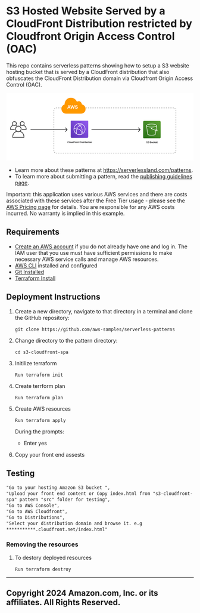 # S3 Hosted Website Served by a CloudFront Distribution restricted by Cloudfront Origin Access Control (OAC)

This repo contains serverless patterns showing how to setup a S3 website hosting bucket that is served by a CloudFront distribution that also obfuscates the CloudFront Distribution domain via Cloudfront Origin Access Control (OAC).

![Demo Project Solution Architecture Diagram](diagram.PNG)

- Learn more about these patterns at https://serverlessland.com/patterns.
- To learn more about submitting a pattern, read the [publishing guidelines page](https://github.com/aws-samples/serverless-patterns/blob/main/PUBLISHING.md).

Important: this application uses various AWS services and there are costs associated with these services after the Free Tier usage - please see the [AWS Pricing page](https://aws.amazon.com/pricing/) for details. You are responsible for any AWS costs incurred. No warranty is implied in this example.

## Requirements

* [Create an AWS account](https://portal.aws.amazon.com/gp/aws/developer/registration/index.html) if you do not already have one and log in. The IAM user that you use must have sufficient permissions to make necessary AWS service calls and manage AWS resources.
* [AWS CLI](https://docs.aws.amazon.com/cli/latest/userguide/install-cliv2.html) installed and configured
* [Git Installed](https://git-scm.com/book/en/v2/Getting-Started-Installing-Git)
* [Terraform Install](https://www.terraform.io/)

## Deployment Instructions
1. Create a new directory, navigate to that directory in a terminal and clone the GitHub repository:
    ``` 
    git clone https://github.com/aws-samples/serverless-patterns
    ```
2. Change directory to the pattern directory:
    ```
    cd s3-cloudfront-spa
    ```
3. Initilize terraform
    ```
    Run terraform init
    ```
4. Create terrform plan
    ```
    Run terraform plan
    ```
5. Create AWS resources
    ```
    Run terraform apply
    ```
    During the prompts:
    * Enter yes
    
6. Copy your front end assests

## Testing
    "Go to your hosting Amazon S3 bucket ",
    "Upload your front end content or Copy index.html from "s3-cloudfront-spa" pattern "src" folder for testing",
    "Go to AWS Console",
    "Go to AWS Cloudfront",
    "Go to Distributions",
    "Select your distribution domain and browse it. e.g ***********.cloudfront.net/index.html"
    
### Removing the resources

1. To destory deployed resources
    ```
    Run terraform destroy
    ```

----
Copyright 2024 Amazon.com, Inc. or its affiliates. All Rights Reserved.
----

